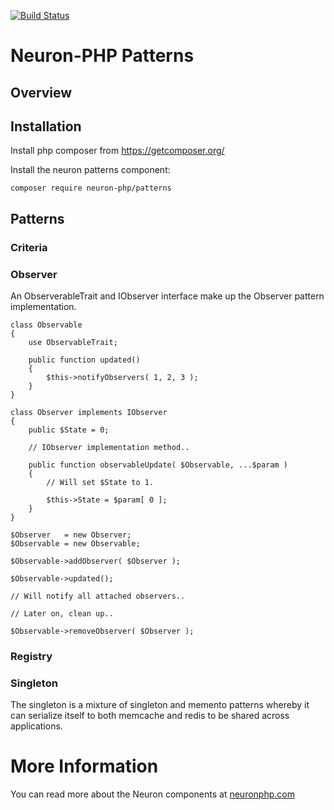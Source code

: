 [![Build Status](https://app.travis-ci.com/Neuron-PHP/patterns.svg?token=F8zCwpT7x7Res7J2N4vF&branch=develop)](https://app.travis-ci.com/Neuron-PHP/patterns)
# Neuron-PHP Patterns 

## Overview


## Installation

Install php composer from https://getcomposer.org/

Install the neuron patterns component:

    composer require neuron-php/patterns


## Patterns

### Criteria

### Observer

An ObserverableTrait and IObserver interface make up the Observer pattern implementation.

    class Observable
    {
        use ObservableTrait;
        
        public function updated()
        {
            $this->notifyObservers( 1, 2, 3 );
        }
    }
    
    class Observer implements IObserver
    {
        public $State = 0;
        
        // IObserver implementation method..
        
        public function observableUpdate( $Observable, ...$param )
        {
            // Will set $State to 1.
            
        	$this->State = $param[ 0 ];
        }
    }

    $Observer   = new Observer;
    $Observable = new Observable;
    
    $Observable->addObserver( $Observer );
    
    $Observable->updated();
    
    // Will notify all attached observers..
    
    // Later on, clean up..
    
    $Observable->removeObserver( $Observer );
    
### Registry



### Singleton

The singleton is a mixture of singleton and memento patterns whereby it can
serialize itself to both memcache and redis to be shared across applications.


# More Information

You can read more about the Neuron components at [neuronphp.com](http://neuronphp.com)
